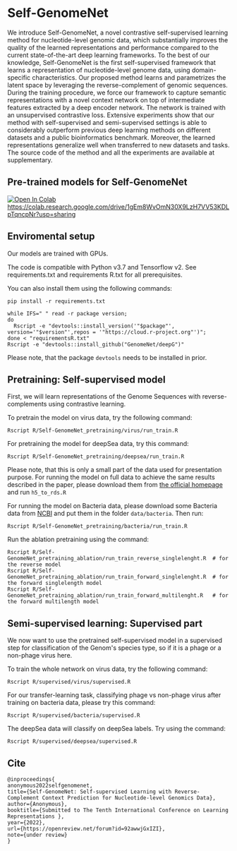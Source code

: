 # Self-GenomeNet

We introduce Self-GenomeNet, a novel contrastive self-supervised learning method for nucleotide-level genomic data, which substantially improves the quality of the learned representations and performance compared to the current state-of-the-art deep learning frameworks. To the best of our knowledge, Self-GenomeNet is the first self-supervised framework that learns a representation of nucleotide-level genome data, using domain-specific characteristics. Our proposed method learns and parametrizes the latent space by leveraging the reverse-complement of genomic sequences. During the training procedure, we force our framework to capture semantic representations with a novel context network on top of intermediate features extracted by a deep encoder network. The network is trained with an unsupervised contrastive loss. Extensive experiments show that our method with self-supervised and semi-supervised settings is able to considerably outperform previous deep learning methods on different datasets and a public bioinformatics benchmark. Moreover, the learned representations generalize well when transferred to new datasets and tasks. The source code of the method and all the experiments are available at supplementary.

## Pre-trained models for Self-GenomeNet
<a href="colabs/finetuning.ipynb" target="_parent"><img src="https://colab.research.google.com/assets/colab-badge.svg" alt="Open In Colab"/></a>
<https://colab.research.google.com/drive/1gEm8WvOmN30X9LzH7VV53KDLpTqncpNr?usp=sharing>
<!-- ADD TABLE? -->

## Enviromental setup

Our models are trained with GPUs. 

The code is compatible with Python v3.7 and Tensorflow v2. See requirements.txt and requirements R.txt for all prerequisites. 

You can also install them using the following commands:

```
pip install -r requirements.txt

while IFS=" " read -r package version;
do
  Rscript -e "devtools::install_version('"$package"', version='"$version"',repos = '"https://cloud.r-project.org"')";
done < "requirementsR.txt"
Rscript -e "devtools::install_github("GenomeNet/deepG")"
```
Please note, that the package ``devtools`` needs to be installed in prior.

## Pretraining: Self-supervised model

First, we will learn representations of the Genome Sequences with reverse-complements using contrastive learning.

To pretrain the model on virus data, try the following command:

```
Rscript R/Self-GenomeNet_pretraining/virus/run_train.R
```

For pretraining the model for deepSea data, try this command: 

```
Rscript R/Self-GenomeNet_pretraining/deepsea/run_train.R
```
Please note, that this is only a small part of the data used for presentation purpose. For running the model on full data to achieve the same results described in the paper, please download them from [the official homepage](http://deepsea.princeton.edu/job/analysis/create/) and run ``h5_to_rds.R``


For running the model on Bacteria data, please download some Bacteria data from [NCBI](https://www.ncbi.nlm.nih.gov/assembly/) and put them in the folder ``data/bacteria``. Then run:

```
Rscript R/Self-GenomeNet_pretraining/bacteria/run_train.R
```

Run the ablation pretraining using the command:

```
Rscript R/Self-GenomeNet_pretraining_ablation/run_train_reverse_singlelenght.R  # for the reverse model 
Rscript R/Self-GenomeNet_pretraining_ablation/run_train_forward_singlelenght.R  # for the forward singlelength model
Rscript R/Self-GenomeNet_pretraining_ablation/run_train_forward_multilenght.R   # for the forward multilength model
```


## Semi-supervised learning: Supervised part

We now want to use the pretrained self-supervised model in a supervised step for classification of the Genom's species type, so if it is a phage or a non-phage virus here. 

To train the whole network on virus data, try the following command:

```
Rscript R/supervised/virus/supervised.R
```

For our transfer-learning task, classifying phage vs non-phage virus after training on bacteria data, please try this command:
```
Rscript R/supervised/bacteria/supervised.R
```

The deepSea data will classify on deepSea labels. Try using the command:
```
Rscript R/supervised/deepsea/supervised.R
```


## Cite

<!-- ADD ARXIV WHEN PUBLISHED -->
<!-- [Self-GenomeNet paper](https://arxiv.org/abs/xxxxxxxxxx): -->

```
@inproceedings{
anonymous2022selfgenomenet,
title={Self-GenomeNet: Self-supervised Learning with Reverse-Complement Context Prediction for Nucleotide-level Genomics Data},
author={Anonymous},
booktitle={Submitted to The Tenth International Conference on Learning Representations },
year={2022},
url={https://openreview.net/forum?id=92awwjGxIZI},
note={under review}
}
```
